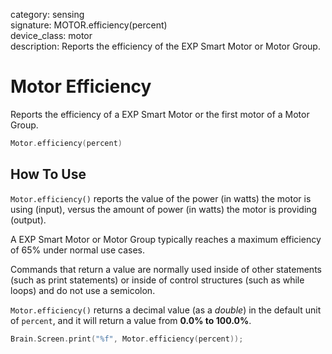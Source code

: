 category: sensing  
signature: MOTOR.efficiency(percent)  
device_class: motor  
description: Reports the efficiency of the EXP Smart Motor or Motor Group.

# Motor Efficiency

Reports the efficiency of a EXP Smart Motor or the first motor of a Motor Group.

```cpp
Motor.efficiency(percent)
```

## How To Use

`Motor.efficiency()` reports the value of the power (in watts) the motor is using (input), versus the amount of power (in watts) the motor is providing (output). 

A EXP Smart Motor or Motor Group typically reaches a maximum efficiency of 65% under normal use cases.

Commands that return a value are normally used inside of other statements (such as print statements) or inside of control structures (such as while loops) and do not use a semicolon.

`Motor.efficiency()` returns a decimal value (as a *double*) in the default unit of `percent`, and it will return a value from  **0.0% to 100.0%**.

```cpp
Brain.Screen.print("%f", Motor.efficiency(percent));
```
<advanced>
</advanced>
